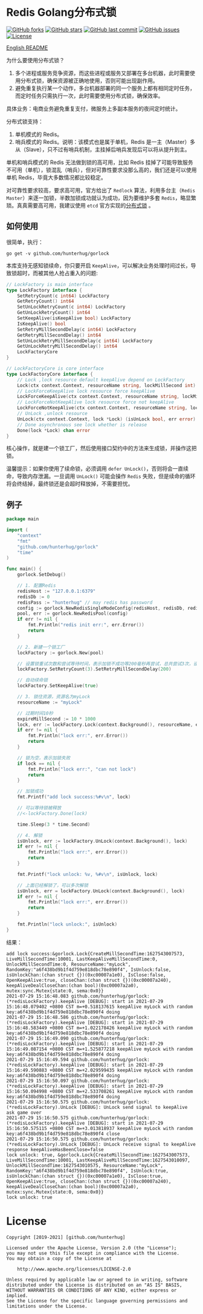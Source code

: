 # Redis Golang分布式锁

[![GitHub forks](https://img.shields.io/github/forks/hunterhug/gorlock.svg?style=social&label=Forks)](https://github.com/hunterhug/gorlock/network)
[![GitHub stars](https://img.shields.io/github/stars/hunterhug/gorlock.svg?style=social&label=Stars)](https://github.com/hunterhug/gorlock/stargazers)
[![GitHub last commit](https://img.shields.io/github/last-commit/hunterhug/gorlock.svg)](https://github.com/hunterhug/gorlock)
[![GitHub issues](https://img.shields.io/github/issues/hunterhug/gorlock.svg)](https://github.com/hunterhug/gorlock/issues)
[![License](https://img.shields.io/badge/license-Apache%202-4EB1BA.svg)](https://www.apache.org/licenses/LICENSE-2.0.html)

[English README](README.md)

为什么要使用分布式锁？

1. 多个进程或服务竞争资源，而这些进程或服务又部署在多台机器，此时需要使用分布式锁，确保资源被正确地使用，否则可能出现副作用。
2. 避免重复执行某一个动作，多台机器部署的同一个服务上都有相同定时任务，而定时任务只需执行一次，此时需要使用分布式锁，确保效率。

具体业务：电商业务避免重复支付，微服务上多副本服务的夜间定时统计。

分布式锁支持：

1. 单机模式的 Redis。
2. 哨兵模式的 Redis。说明：该模式也是属于单机，Redis 是一主（Master）多从（Slave），只不过有哨兵机制，主挂掉后哨兵发现后可以将从提升到主。

单机和哨兵模式的 Redis 无法做到锁的高可用，比如 Redis 挂掉了可能导致服务不可用（单机），锁混乱（哨兵），但对可靠性要求没那么高的，我们还是可以使用单机 Redis，毕竟大多数情况都比较稳定。

对可靠性要求较高，要求高可用，官方给出了 `Redlock` 算法，利用多台主（`Redis Master`）来逐一加锁，半数加锁成功就认为成功，因为要维护多套 `Redis`，略显繁琐。真真需要高可用，我建议使用 `etcd` 官方实现的[分布式锁](https://github.com/etcd-io/etcd/blob/main/tests/integration/clientv3/concurrency/example_mutex_test.go) 。

## 如何使用

很简单，执行：

```
go get -v github.com/hunterhug/gorlock
```

本库支持无感知锁续命，你只要开启 `KeepAlive`，可以解决业务处理时间过长，导致锁超时，而被其他人抢占重入的问题:

```go
// LockFactory is main interface
type LockFactory interface {
	SetRetryCount(c int64) LockFactory
	GetRetryCount() int64
	SetUnLockRetryCount(c int64) LockFactory
	GetUnLockRetryCount() int64
	SetKeepAlive(isKeepAlive bool) LockFactory
	IsKeepAlive() bool
	SetRetryMillSecondDelay(c int64) LockFactory
	GetRetryMillSecondDelay() int64
	SetUnLockRetryMillSecondDelay(c int64) LockFactory
	GetUnLockRetryMillSecondDelay() int64
	LockFactoryCore
}

// LockFactoryCore is core interface
type LockFactoryCore interface {
	// Lock ,lock resource default keepAlive depend on LockFactory
	Lock(ctx context.Context, resourceName string, lockMillSecond int) (lock *Lock, err error)
	// LockForceKeepAlive lock resource force keepAlive
	LockForceKeepAlive(ctx context.Context, resourceName string, lockMillSecond int) (lock *Lock, err error)
	// LockForceNotKeepAlive lock resource force not keepAlive
	LockForceNotKeepAlive(ctx context.Context, resourceName string, lockMillSecond int) (lock *Lock, err error)
	// UnLock ,unlock resource
	UnLock(ctx context.Context, lock *Lock) (isUnLock bool, err error)
	// Done asynchronous see lock whether is release
	Done(lock *Lock) chan error
}
```

核心操作，就是建一个锁工厂，然后使用接口契约中的方法来生成锁，并操作这把锁。

温馨提示：如果你使用了续命锁，必须调用 `defer UnLock()`，否则将会一直续命，导致内存泄漏。一旦调用 `UnLock()` 可能会操作 `Redis` 失败，但是续命的循环将会终结掉，最终锁还是会超时释放掉，不需要担忧。

## 例子

```go
package main

import (
	"context"
	"fmt"
	"github.com/hunterhug/gorlock"
	"time"
)

func main() {
	gorlock.SetDebug()

	// 1. 配置Redis
	redisHost := "127.0.0.1:6379"
	redisDb := 0
	redisPass := "hunterhug" // may redis has password
	config := gorlock.NewRedisSingleModeConfig(redisHost, redisDb, redisPass)
	pool, err := gorlock.NewRedisPool(config)
	if err != nil {
		fmt.Println("redis init err:", err.Error())
		return
	}

	// 2. 新建一个锁工厂
	lockFactory := gorlock.New(pool)

	// 设置锁重试次数和尝试等待时间，表示加锁不成功等200毫秒再尝试，总共尝试3次，设置负数表示一直尝试，会堵住
	lockFactory.SetRetryCount(3).SetRetryMillSecondDelay(200)

	// 自动续命锁
	lockFactory.SetKeepAlive(true)

	// 3. 锁住资源，资源名为myLock
	resourceName := "myLock"

	// 过期时间10秒
	expireMillSecond := 10 * 1000
	lock, err := lockFactory.Lock(context.Background(), resourceName, expireMillSecond)
	if err != nil {
		fmt.Println("lock err:", err.Error())
		return
	}

	// 锁为空，表示加锁失败
	if lock == nil {
		fmt.Println("lock err:", "can not lock")
		return
	}

	// 加锁成功
	fmt.Printf("add lock success:%#v\n", lock)

	// 可以等待锁被释放
	//<-lockFactory.Done(lock)

	time.Sleep(3 * time.Second)

	// 4. 解锁
	isUnlock, err := lockFactory.UnLock(context.Background(), lock)
	if err != nil {
		fmt.Println("lock err:", err.Error())
		return
	}

	fmt.Printf("lock unlock: %v, %#v\n", isUnlock, lock)

	// 上面已经解锁了，可以多次解锁
	isUnlock, err = lockFactory.UnLock(context.Background(), lock)
	if err != nil {
		fmt.Println("lock err:", err.Error())
		return
	}

	fmt.Println("lock unlock:", isUnlock)
}
```

结果：

```
add lock success:&gorlock.Lock{CreateMillSecondTime:1627543007573, LiveMillSecondTime:10001, LastKeepAliveMillSecondTime:0, UnlockMillSecondTime:0, ResourceName:"myLock", RandomKey:"a6f438bd9b1f4d759e818dbc78e890f4", IsUnlock:false, isUnlockChan:(chan struct {})(0xc00007a1e0), IsClose:false, OpenKeepAlive:true, closeChan:(chan struct {})(0xc00007a240), keepAliveDealCloseChan:(chan bool)(0xc00007a2a0), mutex:sync.Mutex{state:0, sema:0x0}}
2021-07-29 15:16:48.083 github.com/hunterhug/gorlock:(*redisLockFactory).keepAlive [DEBUG]: start in 2021-07-29 15:16:48.079402 +0800 CST m=+0.518137615 keepAlive myLock with random key:a6f438bd9b1f4d759e818dbc78e890f4 doing
2021-07-29 15:16:48.586 github.com/hunterhug/gorlock:(*redisLockFactory).keepAlive [DEBUG]: start in 2021-07-29 15:16:48.583449 +0800 CST m=+1.022178426 keepAlive myLock with random key:a6f438bd9b1f4d759e818dbc78e890f4 doing
2021-07-29 15:16:49.090 github.com/hunterhug/gorlock:(*redisLockFactory).keepAlive [DEBUG]: start in 2021-07-29 15:16:49.087154 +0800 CST m=+1.525877218 keepAlive myLock with random key:a6f438bd9b1f4d759e818dbc78e890f4 doing
2021-07-29 15:16:49.594 github.com/hunterhug/gorlock:(*redisLockFactory).keepAlive [DEBUG]: start in 2021-07-29 15:16:49.590883 +0800 CST m=+2.029599435 keepAlive myLock with random key:a6f438bd9b1f4d759e818dbc78e890f4 doing
2021-07-29 15:16:50.097 github.com/hunterhug/gorlock:(*redisLockFactory).keepAlive [DEBUG]: start in 2021-07-29 15:16:50.094998 +0800 CST m=+2.533708261 keepAlive myLock with random key:a6f438bd9b1f4d759e818dbc78e890f4 doing
2021-07-29 15:16:50.575 github.com/hunterhug/gorlock:(*redisLockFactory).UnLock [DEBUG]: UnLock send signal to keepAlive ask game over
2021-07-29 15:16:50.575 github.com/hunterhug/gorlock:(*redisLockFactory).keepAlive [DEBUG]: start in 2021-07-29 15:16:50.575115 +0800 CST m=+3.013818937 keepAlive myLock with random key:a6f438bd9b1f4d759e818dbc78e890f4 close
2021-07-29 15:16:50.575 github.com/hunterhug/gorlock:(*redisLockFactory).UnLock [DEBUG]: UnLock receive signal to keepAlive response keepAliveHasBeenClose=false
lock unlock: true, &gorlock.Lock{CreateMillSecondTime:1627543007573, LiveMillSecondTime:10001, LastKeepAliveMillSecondTime:1627543010097, UnlockMillSecondTime:1627543010575, ResourceName:"myLock", RandomKey:"a6f438bd9b1f4d759e818dbc78e890f4", IsUnlock:true, isUnlockChan:(chan struct {})(0xc00007a1e0), IsClose:true, OpenKeepAlive:true, closeChan:(chan struct {})(0xc00007a240), keepAliveDealCloseChan:(chan bool)(0xc00007a2a0), mutex:sync.Mutex{state:0, sema:0x0}}
lock unlock: true
```

# License

```
Copyright [2019-2021] [github.com/hunterhug]

Licensed under the Apache License, Version 2.0 (the "License");
you may not use this file except in compliance with the License.
You may obtain a copy of the License at

    http://www.apache.org/licenses/LICENSE-2.0

Unless required by applicable law or agreed to in writing, software
distributed under the License is distributed on an "AS IS" BASIS,
WITHOUT WARRANTIES OR CONDITIONS OF ANY KIND, either express or implied.
See the License for the specific language governing permissions and
limitations under the License.
```